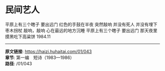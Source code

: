 # 民间艺人

平原上有三个瞎子
要出远门
红色的手鼓在半夜
突然敲响
并没有死人
并没有埋下枣木拐杖
敲响，敲响
心在最远的地方沉睡
平原上有三个瞎子
要出远门
那天夜里
摸黑吃下高粱饼
1984.11

---

**原文链接**: https://haizi.huhaitai.com/01/043  
**章节**: 第一编　短诗（1983—1986）  
**路径**: /01/043
